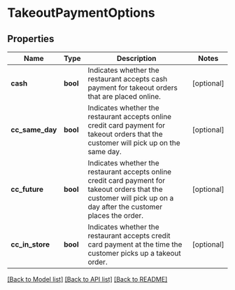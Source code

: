 # TakeoutPaymentOptions

## Properties
Name | Type | Description | Notes
------------ | ------------- | ------------- | -------------
**cash** | **bool** | Indicates whether the restaurant accepts cash payment for takeout orders that are placed online.  | [optional] 
**cc_same_day** | **bool** | Indicates whether the restaurant accepts online credit card payment for takeout orders that the customer will pick up on the same day.  | [optional] 
**cc_future** | **bool** | Indicates whether the restaurant accepts online credit card payment for takeout orders that the customer will pick up on a day after the customer places the order.  | [optional] 
**cc_in_store** | **bool** | Indicates whether the restaurant accepts credit card payment at the time the customer picks up a takeout order.  | [optional] 

[[Back to Model list]](../README.md#documentation-for-models) [[Back to API list]](../README.md#documentation-for-api-endpoints) [[Back to README]](../README.md)


